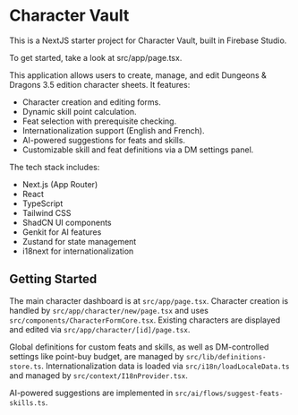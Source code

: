 
# Character Vault

This is a NextJS starter project for Character Vault, built in Firebase Studio.

To get started, take a look at src/app/page.tsx.

This application allows users to create, manage, and edit Dungeons & Dragons 3.5 edition character sheets.
It features:
- Character creation and editing forms.
- Dynamic skill point calculation.
- Feat selection with prerequisite checking.
- Internationalization support (English and French).
- AI-powered suggestions for feats and skills.
- Customizable skill and feat definitions via a DM settings panel.

The tech stack includes:
- Next.js (App Router)
- React
- TypeScript
- Tailwind CSS
- ShadCN UI components
- Genkit for AI features
- Zustand for state management
- i18next for internationalization

## Getting Started

The main character dashboard is at `src/app/page.tsx`.
Character creation is handled by `src/app/character/new/page.tsx` and uses `src/components/CharacterFormCore.tsx`.
Existing characters are displayed and edited via `src/app/character/[id]/page.tsx`.

Global definitions for custom feats and skills, as well as DM-controlled settings like point-buy budget, are managed by `src/lib/definitions-store.ts`.
Internationalization data is loaded via `src/i18n/loadLocaleData.ts` and managed by `src/context/I18nProvider.tsx`.

AI-powered suggestions are implemented in `src/ai/flows/suggest-feats-skills.ts`.

    